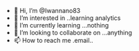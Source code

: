 - 👋 Hi, I’m @Iwannano83
- 👀 I’m interested in ..learning analytics 
- 🌱 I’m currently learning ...nothing 
- 💞️ I’m looking to collaborate on ...anything 
- 📫 How to reach me .email..

<!---
Iwannano83/Iwannano83 is a ✨ special ✨ repository because its `README.md` (this file) appears on your GitHub profile.
You can click the Preview link to take a look at your changes.
--->

